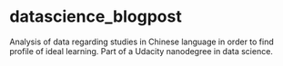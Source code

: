 # datascience_blogpost
Analysis of data regarding studies in Chinese language in order to find profile of ideal learning. Part of a Udacity nanodegree in data science.

